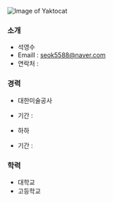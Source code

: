 ![Image of Yaktocat](https://github.com/seok5588/smartfactory/blob/master/test.png?raw=true)
### 소개
 * 석영수
 * Emaill : seok5588@naver.com
 * 연락처 : 
### 경력
 * 대한미술공사
  - 기간 : 
 * 하하
  - 기간 : 
### 학력
 * 대학교
 * 고등학교
